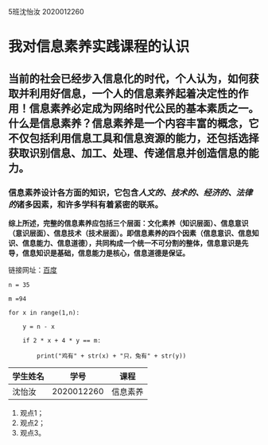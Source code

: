 5班沈怡汝 2020012260 

# 我对信息素养实践课程的认识

## 当前的社会已经步入信息化的时代，个人认为，如何获取并利用好信息，一个人的信息素养起着决定性的作用！信息素养必定成为网络时代公民的基本素质之一。什么是信息素养？信息素养是一个内容丰富的概念，它不仅包括利用信息工具和信息资源的能力，还包括选择获取识别信息、加工、处理、传递信息并创造信息的能力。

### 信息素养设计各方面的知识，它包含*人文的、技术的、经济的、法律的*诸多因素，和许多学科有着紧密的联系。

**综上所述，完整的信息素养应包括三个层面：文化素养（知识层面）、信息意识（意识层面）、信息技术（技术层面）。即信息素养的四个因素（信息意识、信息知识、信息能力、信息道德），共同构成一个统一不可分割的整体，信息意识是先导，信息知识是基础，信息能力是核心，信息道德是保证。**

链接网址：[百度](https://www.baidu.com)

```
n = 35

m =94

for x in range(1,n):

    y = n - x

    if 2 * x + 4 * y == m:

        print("鸡有" + str(x) + "只，兔有" + str(y))
```

| 学生姓名 | 学号       | 课程     |
| -------- | ---------- | -------- |
| 沈怡汝   | 2020012260 | 信息素养 |

1. 观点1；
2. 观点2；
3. 观点3。